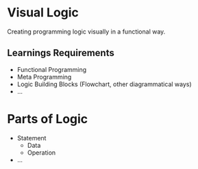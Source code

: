 # Visual Logic

Creating programming logic visually in a functional way.

## Learnings Requirements

- Functional Programming 
- Meta Programming
- Logic Building Blocks (Flowchart, other diagrammatical ways)
- ...

# Parts of Logic
- Statement
  - Data
  - Operation
- ...